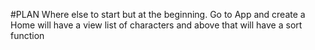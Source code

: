 #PLAN
Where else to start but at the beginning. Go to App and create a <Home />
Home will have a view list of characters and above that will have a sort function
